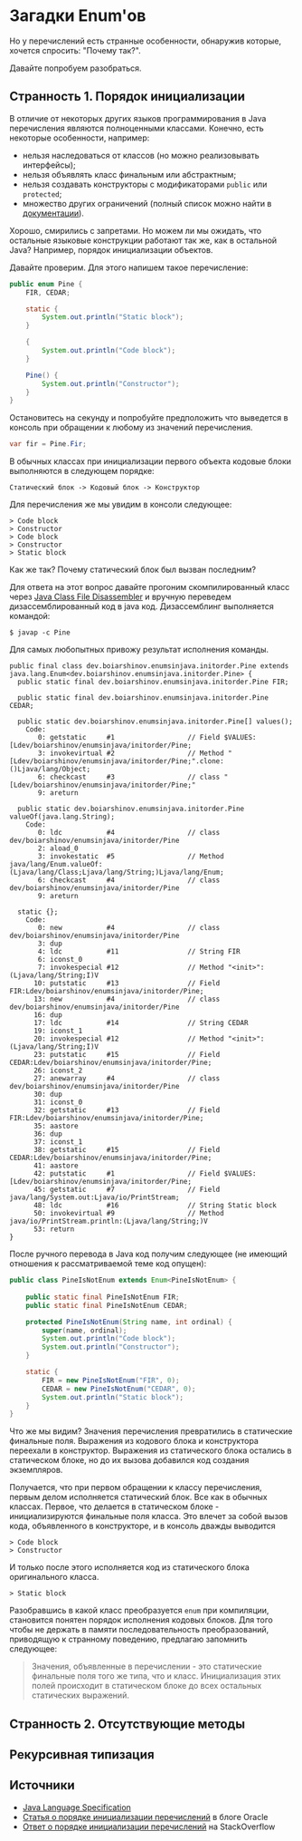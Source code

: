 # Загадки Enum'ов

Но у перечислений есть странные особенности, обнаружив которые, хочется спросить: "Почему так?".

Давайте попробуем разобраться.
<cut />

## Странность 1. Порядок инициализации

В отличие от некоторых других языков программирования в Java перечисления являются полноценными классами.
Конечно, есть некоторые особенности, например:
- нельзя наследоваться от классов (но можно реализовывать интерфейсы);
- нельзя объявлять класс финальным или абстрактным;
- нельзя создавать конструкторы с модификаторами `public` или `protected`;
- множество других ограничений (полный список можно найти в [документации](https://docs.oracle.com/javase/specs/jls/se11/html/jls-8.html#jls-8.9.2)).

Хорошо, смирились с запретами.
Но можем ли мы ожидать, что остальные языковые конструкции работают так же, как в остальной Java?
Например, порядок инициализации объектов.

Давайте проверим.
Для этого напишем такое перечисление:
```java
public enum Pine {
    FIR, CEDAR;

    static {
        System.out.println("Static block");
    }

    {
        System.out.println("Code block");
    }

    Pine() {
        System.out.println("Constructor");
    }
}
```

Остановитесь на секунду и попробуйте предположить что выведется в консоль при обращении к любому из значений перечисления.
```java
var fir = Pine.Fir;
```

В обычных классах при инициализации первого объекта кодовые блоки выполняются в следующем порядке:
```
Статический блок -> Кодовый блок -> Конструктор 
```

Для перечисления же мы увидим в консоли следующее:
```
> Code block
> Constructor
> Code block
> Constructor
> Static block
```

Как же так? 
Почему статический блок был вызван последним?

Для ответа на этот вопрос давайте прогоним скомпилированный класс через [Java Class File Disassembler](https://docs.oracle.com/javase/7/docs/technotes/tools/windows/javap.html) и вручную переведем дизассемблированный код в java код.
Дизассемблинг выполняется командой:
```shell
$ javap -c Pine
```

Для самых любопытных привожу результат исполнения команды.

<spoiler title="Результат исполнения команды">

```
public final class dev.boiarshinov.enumsinjava.initorder.Pine extends java.lang.Enum<dev.boiarshinov.enumsinjava.initorder.Pine> {
  public static final dev.boiarshinov.enumsinjava.initorder.Pine FIR;

  public static final dev.boiarshinov.enumsinjava.initorder.Pine CEDAR;

  public static dev.boiarshinov.enumsinjava.initorder.Pine[] values();
    Code:
       0: getstatic     #1                  // Field $VALUES:[Ldev/boiarshinov/enumsinjava/initorder/Pine;
       3: invokevirtual #2                  // Method "[Ldev/boiarshinov/enumsinjava/initorder/Pine;".clone:()Ljava/lang/Object;
       6: checkcast     #3                  // class "[Ldev/boiarshinov/enumsinjava/initorder/Pine;"
       9: areturn

  public static dev.boiarshinov.enumsinjava.initorder.Pine valueOf(java.lang.String);
    Code:
       0: ldc           #4                  // class dev/boiarshinov/enumsinjava/initorder/Pine
       2: aload_0
       3: invokestatic  #5                  // Method java/lang/Enum.valueOf:(Ljava/lang/Class;Ljava/lang/String;)Ljava/lang/Enum;
       6: checkcast     #4                  // class dev/boiarshinov/enumsinjava/initorder/Pine
       9: areturn

  static {};
    Code:
       0: new           #4                  // class dev/boiarshinov/enumsinjava/initorder/Pine
       3: dup
       4: ldc           #11                 // String FIR
       6: iconst_0
       7: invokespecial #12                 // Method "<init>":(Ljava/lang/String;I)V
      10: putstatic     #13                 // Field FIR:Ldev/boiarshinov/enumsinjava/initorder/Pine;
      13: new           #4                  // class dev/boiarshinov/enumsinjava/initorder/Pine
      16: dup
      17: ldc           #14                 // String CEDAR
      19: iconst_1
      20: invokespecial #12                 // Method "<init>":(Ljava/lang/String;I)V
      23: putstatic     #15                 // Field CEDAR:Ldev/boiarshinov/enumsinjava/initorder/Pine;
      26: iconst_2
      27: anewarray     #4                  // class dev/boiarshinov/enumsinjava/initorder/Pine
      30: dup
      31: iconst_0
      32: getstatic     #13                 // Field FIR:Ldev/boiarshinov/enumsinjava/initorder/Pine;
      35: aastore
      36: dup
      37: iconst_1
      38: getstatic     #15                 // Field CEDAR:Ldev/boiarshinov/enumsinjava/initorder/Pine;
      41: aastore
      42: putstatic     #1                  // Field $VALUES:[Ldev/boiarshinov/enumsinjava/initorder/Pine;
      45: getstatic     #7                  // Field java/lang/System.out:Ljava/io/PrintStream;
      48: ldc           #16                 // String Static block
      50: invokevirtual #9                  // Method java/io/PrintStream.println:(Ljava/lang/String;)V
      53: return
}
```

</spoiler>

После ручного перевода в Java код получим следующее (не имеющий отношения к рассматриваемой теме код опущен):

```java
public class PineIsNotEnum extends Enum<PineIsNotEnum> {
    
    public static final PineIsNotEnum FIR;
    public static final PineIsNotEnum CEDAR;

    protected PineIsNotEnum(String name, int ordinal) {
        super(name, ordinal);
        System.out.println("Code block");
        System.out.println("Constructor");
    }

    static {
        FIR = new PineIsNotEnum("FIR", 0);
        CEDAR = new PineIsNotEnum("CEDAR", 0);
        System.out.println("Static block");
    }
}
```

Что же мы видим?
Значения перечисления превратились в статические финальные поля.
Выражения из кодового блока и конструктора переехали в конструктор.
Выражения из статического блока остались в статическом блоке, но до их вызова добавился код создания экземпляров.

Получается, что при первом обращении к классу перечисления, первым делом исполняется статический блок.
Все как в обычных классах.
Первое, что делается в статическом блоке - инициализируются финальные поля класса.
Это влечет за собой вызов кода, объявленного в конструкторе, и в консоль дважды выводится 
```
> Code block
> Constructor
```
И только после этого исполняется код из статического блока оригинального класса.
```
> Static block
```

Разобравшись в какой класс преобразуется `enum` при компиляции, становится понятен порядок исполнения кодовых блоков.
Для того чтобы не держать в памяти последовательность преобразований, приводящую к странному поведению, предлагаю запомнить следующее:
> Значения, объявленные в перечислении - это статические финальные поля того же типа, что и класс.
> Инициализация этих полей происходит в статическом блоке до всех остальных статических выражений.


## Странность 2. Отсутствующие методы


## Рекурсивная типизация


## Источники
- [Java Language Specification](https://docs.oracle.com/javase/specs/jls/se11/html/jls-8.html#jls-8.9)
- [Статья о порядке инициализации перечислений](https://blogs.oracle.com/javamagazine/java-quiz-enums-initialization) в блоге Oracle
- [Ответ о порядке инициализации перечислений](https://stackoverflow.com/a/50184535/12684864) на StackOverflow
